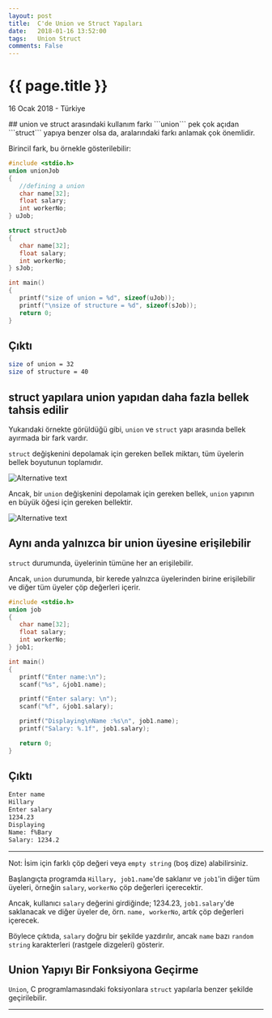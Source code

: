 ```yaml
---
layout: post
title:  C'de Union ve Struct Yapıları
date:   2018-01-16 13:52:00
tags:   Union Struct
comments: False
---
```


{{ page.title }}
================

<head>
  <meta content="text/html; charset=utf-8" http-equiv="Content-Type">
  <title>CSS Typed OM Level 1</title>
  <meta content="width=device-width, initial-scale=1, shrink-to-fit=no" name="viewport">
  <meta content="WD" name="w3c-status">
  <link href="default.css" rel="stylesheet" type="text/css">
  <meta content="Bikeshed version 214e5510b850ac6c32ab4be02484a8388cfe3eff" name="generator">
  <link href="https://www.w3.org/TR/css-typed-om-1/" rel="canonical">
<style>
/* Put nice boxes around each algorithm. */
[data-algorithm]:not(.heading) {
  padding: .5em;
  border: thin solid #ddd; border-radius: .5em;
  margin: .5em calc(-0.5em - 1px);
}
[data-algorithm]:not(.heading) > :first-child {
  margin-top: 0;
}
[data-algorithm]:not(.heading) > :last-child {
  margin-bottom: 0;
}
[data-algorithm] [data-algorithm] {
    margin: 1em 0;
}
</style>
<style>/* style-md-lists */

            /* This is a weird hack for me not yet following the commonmark spec
               regarding paragraph and lists. */
            [data-md] > :first-child {
                margin-top: 0;
            }
            [data-md] > :last-child {
                margin-bottom: 0;
            }</style>
<style>/* style-selflinks */

            .heading, .issue, .note, .example, li, dt {
                position: relative;
            }
            a.self-link {
                position: absolute;
                top: 0;
                left: calc(-1 * (3.5rem - 26px));
                width: calc(3.5rem - 26px);
                height: 2em;
                text-align: center;
                border: none;
                transition: opacity .2s;
                opacity: .5;
            }
            a.self-link:hover {
                opacity: 1;
            }
            .heading > a.self-link {
                font-size: 83%;
            }
            li > a.self-link {
                left: calc(-1 * (3.5rem - 26px) - 2em);
            }
            dfn > a.self-link {
                top: auto;
                left: auto;
                opacity: 0;
                width: 1.5em;
                height: 1.5em;
                background: gray;
                color: white;
                font-style: normal;
                transition: opacity .2s, background-color .2s, color .2s;
            }
            dfn:hover > a.self-link {
                opacity: 1;
            }
            dfn > a.self-link:hover {
                color: black;
            }

            a.self-link::before            { content: "¶"; }
            .heading > a.self-link::before { content: "§"; }
            dfn > a.self-link::before      { content: "#"; }</style>
<style>/* style-counters */

            body {
                counter-reset: example figure issue;
            }
            .issue {
                counter-increment: issue;
            }
            .issue:not(.no-marker)::before {
                content: "Issue " counter(issue);
            }

            .example {
                counter-increment: example;
            }
            .example:not(.no-marker)::before {
                content: "Example " counter(example);
            }
            .invalid.example:not(.no-marker)::before,
            .illegal.example:not(.no-marker)::before {
                content: "Invalid Example" counter(example);
            }

            figcaption {
                counter-increment: figure;
            }
            figcaption:not(.no-marker)::before {
                content: "Figure " counter(figure) " ";
            }</style>
<style>/* style-autolinks */

            .css.css, .property.property, .descriptor.descriptor {
                color: #005a9c;
                font-size: inherit;
                font-family: inherit;
            }
            .css::before, .property::before, .descriptor::before {
                content: "‘";
            }
            .css::after, .property::after, .descriptor::after {
                content: "’";
            }
            .property, .descriptor {
                /* Don't wrap property and descriptor names */
                white-space: nowrap;
            }
            .type { /* CSS value <type> */
                font-style: italic;
            }
            pre .property::before, pre .property::after {
                content: "";
            }
            [data-link-type="property"]::before,
            [data-link-type="propdesc"]::before,
            [data-link-type="descriptor"]::before,
            [data-link-type="value"]::before,
            [data-link-type="function"]::before,
            [data-link-type="at-rule"]::before,
            [data-link-type="selector"]::before,
            [data-link-type="maybe"]::before {
                content: "‘";
            }
            [data-link-type="property"]::after,
            [data-link-type="propdesc"]::after,
            [data-link-type="descriptor"]::after,
            [data-link-type="value"]::after,
            [data-link-type="function"]::after,
            [data-link-type="at-rule"]::after,
            [data-link-type="selector"]::after,
            [data-link-type="maybe"]::after {
                content: "’";
            }

            [data-link-type].production::before,
            [data-link-type].production::after,
            .prod [data-link-type]::before,
            .prod [data-link-type]::after {
                content: "";
            }

            [data-link-type=element],
            [data-link-type=element-attr] {
                font-family: Menlo, Consolas, "DejaVu Sans Mono", monospace;
                font-size: .9em;
            }
            [data-link-type=element]::before { content: "<" }
            [data-link-type=element]::after  { content: ">" }

            [data-link-type=biblio] {
                white-space: pre;
            }</style>
<style>/* style-dfn-panel */

        .dfn-panel {
            position: absolute;
            z-index: 35;
            height: auto;
            width: -webkit-fit-content;
            width: fit-content;
            max-width: 300px;
            max-height: 500px;
            overflow: auto;
            padding: 0.5em 0.75em;
            font: small Helvetica Neue, sans-serif, Droid Sans Fallback;
            background: #DDDDDD;
            color: black;
            border: outset 0.2em;
        }
        .dfn-panel:not(.on) { display: none; }
        .dfn-panel * { margin: 0; padding: 0; text-indent: 0; }
        .dfn-panel > b { display: block; }
        .dfn-panel a { color: black; }
        .dfn-panel a:not(:hover) { text-decoration: none !important; border-bottom: none !important; }
        .dfn-panel > b + b { margin-top: 0.25em; }
        .dfn-panel ul { padding: 0; }
        .dfn-panel li { list-style: inside; }
        .dfn-panel.activated {
            display: inline-block;
            position: fixed;
            left: .5em;
            bottom: 2em;
            margin: 0 auto;
            max-width: calc(100vw - 1.5em - .4em - .5em);
            max-height: 30vh;
        }

        .dfn-paneled { cursor: pointer; }
        </style>
<style>/* style-syntax-highlighting */
pre.idl.highlight { color: #708090; }
.highlight:not(.idl) { background: hsl(24, 20%, 95%); }
code.highlight { padding: .1em; border-radius: .3em; }
pre.highlight, pre > code.highlight { display: block; padding: 1em; margin: .5em 0; overflow: auto; border-radius: 0; }
.highlight .c { color: #708090 } /* Comment */
.highlight .k { color: #990055 } /* Keyword */
.highlight .l { color: #000000 } /* Literal */
.highlight .n { color: #0077aa } /* Name */
.highlight .o { color: #999999 } /* Operator */
.highlight .p { color: #999999 } /* Punctuation */
.highlight .cm { color: #708090 } /* Comment.Multiline */
.highlight .cp { color: #708090 } /* Comment.Preproc */
.highlight .c1 { color: #708090 } /* Comment.Single */
.highlight .cs { color: #708090 } /* Comment.Special */
.highlight .kc { color: #990055 } /* Keyword.Constant */
.highlight .kd { color: #990055 } /* Keyword.Declaration */
.highlight .kn { color: #990055 } /* Keyword.Namespace */
.highlight .kp { color: #990055 } /* Keyword.Pseudo */
.highlight .kr { color: #990055 } /* Keyword.Reserved */
.highlight .kt { color: #990055 } /* Keyword.Type */
.highlight .ld { color: #000000 } /* Literal.Date */
.highlight .m { color: #000000 } /* Literal.Number */
.highlight .s { color: #a67f59 } /* Literal.String */
.highlight .na { color: #0077aa } /* Name.Attribute */
.highlight .nc { color: #0077aa } /* Name.Class */
.highlight .no { color: #0077aa } /* Name.Constant */
.highlight .nd { color: #0077aa } /* Name.Decorator */
.highlight .ni { color: #0077aa } /* Name.Entity */
.highlight .ne { color: #0077aa } /* Name.Exception */
.highlight .nf { color: #0077aa } /* Name.Function */
.highlight .nl { color: #0077aa } /* Name.Label */
.highlight .nn { color: #0077aa } /* Name.Namespace */
.highlight .py { color: #0077aa } /* Name.Property */
.highlight .nt { color: #669900 } /* Name.Tag */
.highlight .nv { color: #222222 } /* Name.Variable */
.highlight .ow { color: #999999 } /* Operator.Word */
.highlight .mb { color: #000000 } /* Literal.Number.Bin */
.highlight .mf { color: #000000 } /* Literal.Number.Float */
.highlight .mh { color: #000000 } /* Literal.Number.Hex */
.highlight .mi { color: #000000 } /* Literal.Number.Integer */
.highlight .mo { color: #000000 } /* Literal.Number.Oct */
.highlight .sb { color: #a67f59 } /* Literal.String.Backtick */
.highlight .sc { color: #a67f59 } /* Literal.String.Char */
.highlight .sd { color: #a67f59 } /* Literal.String.Doc */
.highlight .s2 { color: #a67f59 } /* Literal.String.Double */
.highlight .se { color: #a67f59 } /* Literal.String.Escape */
.highlight .sh { color: #a67f59 } /* Literal.String.Heredoc */
.highlight .si { color: #a67f59 } /* Literal.String.Interpol */
.highlight .sx { color: #a67f59 } /* Literal.String.Other */
.highlight .sr { color: #a67f59 } /* Literal.String.Regex */
.highlight .s1 { color: #a67f59 } /* Literal.String.Single */
.highlight .ss { color: #a67f59 } /* Literal.String.Symbol */
.highlight .vc { color: #0077aa } /* Name.Variable.Class */
.highlight .vg { color: #0077aa } /* Name.Variable.Global */
.highlight .vi { color: #0077aa } /* Name.Variable.Instance */
.highlight .il { color: #000000 } /* Literal.Number.Integer.Long */
</style>
</head>

<p class="meta">16 Ocak 2018 - Türkiye</p>
## union ve struct arasındaki kullanım farkı
```union``` pek çok açıdan ```struct``` yapıya benzer olsa da, aralarındaki farkı anlamak çok önemlidir.

Birincil fark, bu örnekle gösterilebilir:

~~~c
#include <stdio.h>
union unionJob
{
   //defining a union
   char name[32];
   float salary;
   int workerNo;
} uJob;

struct structJob
{
   char name[32];
   float salary;
   int workerNo;
} sJob;

int main()
{
   printf("size of union = %d", sizeof(uJob));
   printf("\nsize of structure = %d", sizeof(sJob));
   return 0;
}
~~~

## Çıktı
~~~bash
size of union = 32
size of structure = 40
~~~

## struct yapılara union yapıdan daha fazla bellek tahsis edilir

Yukarıdaki örnekte görüldüğü gibi, ```union``` ve ```struct``` yapı arasında bellek ayırmada bir fark vardır.

```struct``` değişkenini depolamak için gereken bellek miktarı, tüm üyelerin bellek boyutunun toplamıdır.

![Alternative text](/images/C-structure-memory-allocation.jpg "struct değişkeni belleği")

Ancak, bir ```union``` değişkenini depolamak için gereken bellek, ```union``` yapının en büyük öğesi için gereken bellektir.


![Alternative text](/images/memory-allocation-union.jpg "union değişkeni belleği")

## Aynı anda yalnızca bir union üyesine erişilebilir

```struct``` durumunda, üyelerinin tümüne her an erişilebilir.

Ancak, ```union``` durumunda, bir kerede yalnızca üyelerinden birine erişilebilir ve diğer tüm üyeler çöp değerleri içerir.

~~~c
#include <stdio.h>
union job
{
   char name[32];
   float salary;
   int workerNo;
} job1;

int main()
{
   printf("Enter name:\n");
   scanf("%s", &job1.name);

   printf("Enter salary: \n");
   scanf("%f", &job1.salary);

   printf("Displaying\nName :%s\n", job1.name);
   printf("Salary: %.1f", job1.salary);

   return 0;
}
~~~

## Çıktı
~~~bash
Enter name 
Hillary
Enter salary
1234.23
Displaying
Name: f%Bary
Salary: 1234.2
~~~
***

Not: İsim için farklı çöp değeri veya ```empty string``` (boş dize) alabilirsiniz.

Başlangıçta programda ```Hillary, job1.name```'de saklanır ve ```job1```'in diğer tüm üyeleri, örneğin ```salary```, ```workerNo``` çöp değerleri içerecektir.

Ancak, kullanıcı ```salary``` değerini girdiğinde; 1234.23, ```job1.salary```'de saklanacak ve diğer üyeler de, örn. ```name, workerNo```, artık çöp değerleri içerecek.

Böylece çıktıda, ```salary``` doğru bir şekilde yazdırılır, ancak ```name``` bazı ```random string``` karakterleri (rastgele dizgeleri) gösterir.

## Union Yapıyı Bir Fonksiyona Geçirme

```Union```, C programlamasındaki foksiyonlara ```struct``` yapılarla benzer şekilde geçirilebilir.

***
